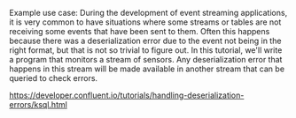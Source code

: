 Example use case:
During the development of event streaming applications, it is very common to have situations where some streams or tables are not receiving some events that have been sent to them. Often this happens because there was a deserialization error due to the event not being in the right format, but that is not so trivial to figure out. In this tutorial, we'll write a program that monitors a stream of sensors. Any deserialization error that happens in this stream will be made available in another stream that can be queried to check errors.

https://developer.confluent.io/tutorials/handling-deserialization-errors/ksql.html
